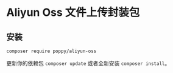 # Aliyun Oss 文件上传封装包

## 安装

```
composer require poppy/aliyun-oss
```

更新你的依赖包 `composer update` 或者全新安装 `composer install`。
